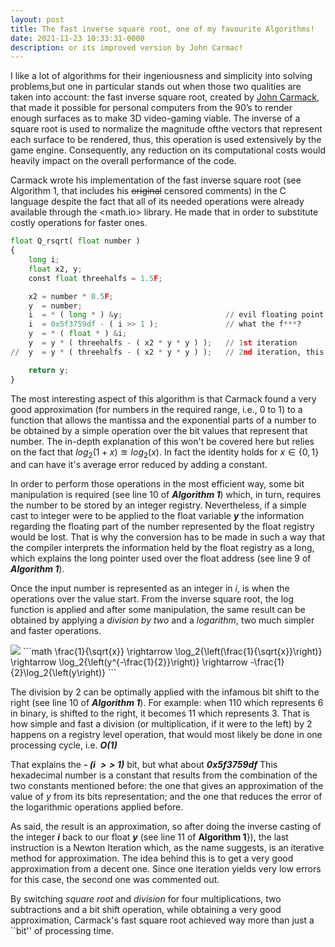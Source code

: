 ```yaml
---
layout: post
title: The fast inverse square root, one of my favourite Algorithms!
date: 2021-11-23 10:33:31-0000
description: or its improved version by John Carmac!
---
```


I like a lot of algorithms for their ingeniousness and simplicity into solving problems,but one in particular stands out when those two qualities are taken into account: the fast inverse square root, created by [John Carmack](https://en.wikipedia.org/wiki/John_Carmack), that made it possible for personal computers from the 90’s to render enough surfaces as to make 3D video-gaming viable. The inverse of a square root is used to normalize the magnitude ofthe vectors that represent each surface to be rendered, thus, this operation is used extensively by the game engine. Consequently, any reduction on its computational costs would heavily impact on the overall performance of the code.

Carmack wrote his implementation of the fast inverse square root (see Algorithm 1, that includes his <s>original</s> censored comments) in the C language despite the fact that all of its needed operations were already available through the $\lt$math.io$\gt$ library. He made that in order to substitute costly operations for faster ones.

```python
float Q_rsqrt( float number )
{
    long i;
	float x2, y;
	const float threehalfs = 1.5F;

	x2 = number * 0.5F;
	y  = number;
	i  = * ( long * ) &y;                       // evil floating point bit level hacking
	i  = 0x5f3759df - ( i >> 1 );               // what the f***? 
	y  = * ( float * ) &i;
	y  = y * ( threehalfs - ( x2 * y * y ) );   // 1st iteration
//	y  = y * ( threehalfs - ( x2 * y * y ) );   // 2nd iteration, this can be removed

	return y;
}
```

The most interesting aspect of this algorithm is that Carmack found a very good approximation (for numbers in the required range, i.e., 0 to 1) to a function that allows the mantissa and the exponential parts of a number to be obtained by a simple operation over the bit values that represent that number. The in-depth explanation of this won't be covered here but relies on the fact that $log_2 (1+x) \approxeq log_2(x)$. In fact the identity holds for $x\in\{0,1\}$ and can have it's average error reduced by adding a constant.

In order to perform those operations in the most efficient way, some bit manipulation is required (see line 10 of ***Algorithm 1***) which, in turn, requires the number to be stored by an integer registry. Nevertheless, if a simple cast to integer were to be applied to the float variable ***y*** the information regarding the floating part of the number represented by the float registry would be lost. That is why the conversion has to be made in such a way that the compiler interprets the information held by the float registry as a long, which explains the long pointer used over the float address (see line 9 of ***Algorithm 1***).

Once the input number is represented as an integer in $i$, is when the operations over the value start. From the inverse square root, the log function is applied and after some manipulation, the same result can be obtained by applying a *division by two* and a *logarithm*, two much simpler and faster operations.

<img src="https://render.githubusercontent.com/render/math?math=\frac{1}{\sqrt{x}} \rightarrow \log_2{\left(\frac{1}{\sqrt{x}}\right)} \rightarrow \log_2{\left(y^{-\frac{1}{2}}\right)} \rightarrow -\frac{1}{2}\log_2{\left(y\right)}">
```math
\frac{1}{\sqrt{x}} \rightarrow \log_2{\left(\frac{1}{\sqrt{x}}\right)} \rightarrow \log_2{\left(y^{-\frac{1}{2}}\right)} \rightarrow -\frac{1}{2}\log_2{\left(y\right)}
```

The division by 2 can be optimally applied with the infamous bit shift to the right (see line 10 of ***Algorithm 1***). For example: when 110 which represents 6 in binary, is shifted to the right, it becomes 11 which represents 3. That is how simple and fast a division (or multiplication, if it were to the left) by 2 happens on a registry level operation, that would most likely be done in one processing cycle, i.e. ***O(1)***

That explains the ***- (i $\gt\gt$ 1)*** bit, but what about ***0x5f3759df*** This hexadecimal number is a constant that results from the combination of the two constants mentioned before: the one that gives an approximation of the value of $y$ from its bits representation; and the one that reduces the error of the logarithmic operations applied before.

As said, the result is an approximation, so after doing the inverse casting of the integer ***i*** back to our float ***y*** (see line 11 of **Algorithm 1**}), the last instruction is a Newton Iteration which, as the name suggests, is an iterative method for approximation. The idea behind this is to get a very good approximation from a decent one. Since one iteration yields very low errors for this case, the second one was commented out.

By switching *square root* and *division* for four multiplications, two subtractions and a bit shift operation, while obtaining a very good approximation, Carmack's fast square root achieved way more than just a ``bit'' of processing time.
